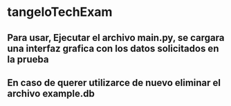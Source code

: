 # tangeloTechExam

## Para usar, Ejecutar el archivo main.py, se cargara una interfaz grafica con los datos solicitados en la prueba 

## En caso de querer utilizarce de nuevo eliminar el archivo example.db